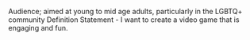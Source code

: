 Audience; aimed at young to mid age adults, particularly in the LGBTQ+ community
Definition Statement - I want to create a video game that is engaging and fun.